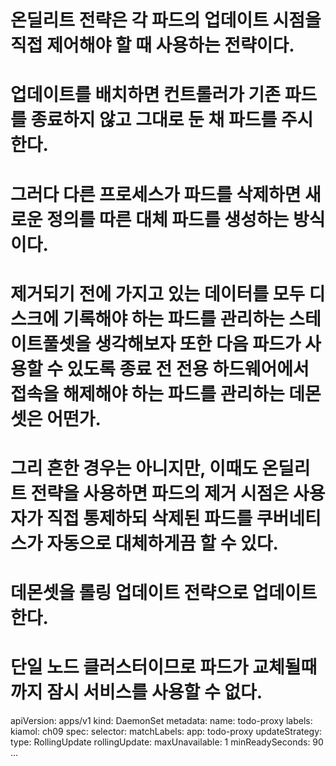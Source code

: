 <!-- 온딜리트 전략 -->
# 온딜리트 전략은 각 파드의 업데이트 시점을 직접 제어해야 할 때 사용하는 전략이다.
# 업데이트를 배치하면 컨트롤러가 기존 파드를 종료하지 않고 그대로 둔 채 파드를 주시한다.
# 그러다 다른 프로세스가 파드를 삭제하면 새로운 정의를 따른 대체 파드를 생성하는 방식이다.

# 제거되기 전에 가지고 있는 데이터를 모두 디스크에 기록해야 하는 파드를 관리하는 스테이트풀셋을 생각해보자 또한 다음 파드가 사용할 수 있도록 종료 전 전용 하드웨어에서 접속을 해제해야 하는 파드를 관리하는 데몬셋은 어떤가.
# 그리 흔한 경우는 아니지만, 이때도 온딜리트 전략을 사용하면 파드의 제거 시점은 사용자가 직접 통제하되 삭제된 파드를 쿠버네티스가 자동으로 대체하게끔 할 수 있다.

# 데몬셋을 롤링 업데이트 전략으로 업데이트한다.
# 단일 노드 클러스터이므로 파드가 교체될때까지 잠시 서비스를 사용할 수 없다.
<!-- daemonset/update -->
apiVersion: apps/v1
kind: DaemonSet
metadata:
  name: todo-proxy
  labels:
    kiamol: ch09
spec:
  selector:
    matchLabels:
      app: todo-proxy
  updateStrategy:
    type: RollingUpdate
    rollingUpdate:
      maxUnavailable: 1
  minReadySeconds: 90
...


